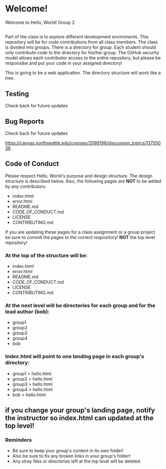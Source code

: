 # Welcome!

Welcome to Hello, World! Group 2

## 

Part of the class is to explore different development enviroments. This repository will be for code contributions from all class members. The class is divided into groups.
There is a directory for group. Each student should only contribute code to the directory for his/her group. The GitHub security model allows each contributor access
to the entire repository, but please be responsibe and put your code in your assigned directory!

This is going to be a web application. The directory structure will work like a tree.

## Testing

Check back for future updates

## Bug Reports

Check back for future updates

https://canvas.northseattle.edu/courses/2099198/discussion_topics/13755036

## Code of Conduct

Please respect Hello, World's purpose and design structure. The design structure is described below. 
Also, the following pages are **NOT** to be added by any contributors:

* index.html
* error.html
* README.md
* CODE_OF_CONDUCT.md
* LICENSE
* CONTRIBUTING.md

If you are updating these pages for a class assignment or a group project be sure to commit the pages to
the correct respository! **NOT** the top level repository!

### At the top of the structure will be:

* index.html
* error.html
* README.md
* CODE_OF_CONDUCT.md
* LICENSE
* CONTRIBUTING.md

### At the next level will be directories for each group and for the lead author (bob):

* group1
* group2
* group3
* group4
* bob

### Index.html will point to one landing page in each group's directory:

* group1 > hello.html
* group2 > hello.html
* group3 > hello.html
* group4 > hello.html
* bob > hello.html

## if you change your group's landing page, notify the instructor so index.html can updated at the top level!

### Reminders

* Be sure to keep your group's content in its own folder!
* Also be sure to fix any broken links in your group's folder!
* Any stray files or directories left at the top level will be deleted.

